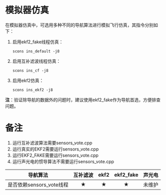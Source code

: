 # 模拟器仿真

在模拟器仿真中，可选用多种不同的导航算法进行模拟飞行仿真，其指令分别如下：

1. 启用ekf2_fake线程仿真：

   `scons ins_default -j8`

2. 启用互补滤波线程仿真：

   `scons ins_cf -j8`

3. 启用ekf2仿真：

   `scons ins_ekf2 -j8`
   
**注**：验证除导航的数据外的问题时，建议使用ekf2_fake作为导航首选，方便排查问题。
# 备注

1. 运行互补滤波算法需要sensors_vote.cpp
3. 运行真实的EKF2需要运行sensors_vote.cpp
4. 运行EKF2_FAKE需要运行sensors_vote.cpp
5. 运行声光电的惯导算法不需要运行sensors_vote.cpp

|       导航算法       |  互补滤波    |   ekf2   |  ekf2_fake    |  声光电   |
| :------------------: | :--: | :--: | :--: | :--: |
| 是否依赖sensors_vote线程 | ★ | ★ | ★ | 未维护 |

